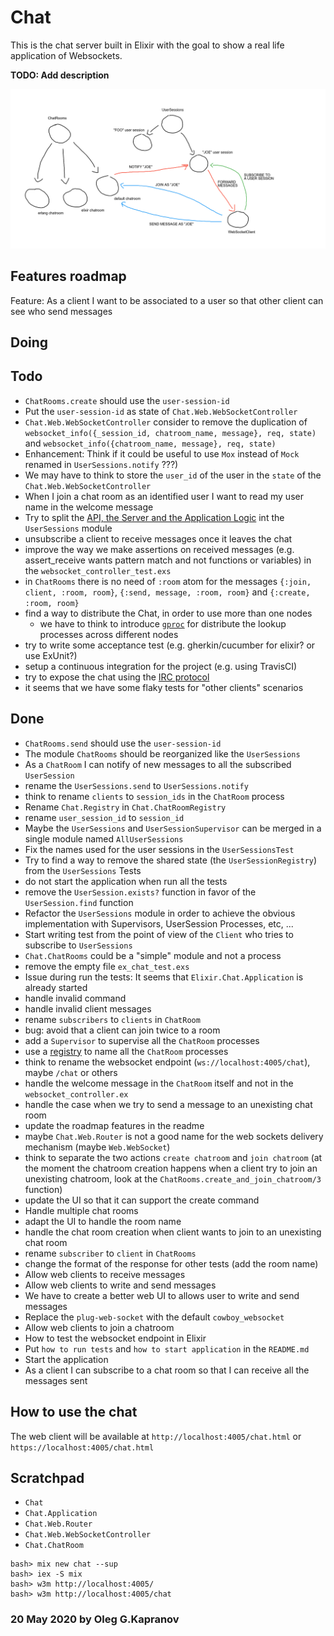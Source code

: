 # Chat

This is the chat server built in Elixir with the goal to show a
real life application of Websockets.

**TODO: Add description**

![the sketch](sketch.png?raw=true)

## Features roadmap

Feature:
  As a client I want to be associated to a user so that other client can
  see who send messages

## Doing

## Todo

- `ChatRooms.create` should use the `user-session-id`
- Put the `user-session-id` as state of `Chat.Web.WebSocketController`
- `Chat.Web.WebSocketController` consider to remove the duplication of
  `websocket_info({_session_id, chatroom_name, message}, req, state)`
and `websocket_info({chatroom_name, message}, req, state)`
- Enhancement: Think if it could be useful to use `Mox` instead of
  `Mock`
  renamed in `UserSessions.notify` ???)
- We may have to think to store the `user_id` of the user in the `state`
  of the `Chat.Web.WebSocketController`
- When I join a chat room as an identified user I want to read my user
  name in the welcome message
- Try to split the [API, the Server and the Application Logic](https://pragdave.me/blog/2017/07/13/decoupling-interface-and-implementation-in-elixir.html)
  int the `UserSessions` module
- unsubscribe a client to receive messages once it leaves the chat
- improve the way we make assertions on received messages (e.g.
  assert_receive wants pattern match and not functions or variables) in
  the `websocket_controller_test.exs`
- in `ChatRooms` there is no need of `:room` atom for the messages
  `{:join, client, :room, room}`, `{:send, message, :room, room}` and
  `{:create, :room, room}`
- find a way to distribute the Chat, in order to use more than one nodes
  - we have to think to introduce
    [`gproc`](https://github.com/uwiger/gproc) for distribute the lookup
    processes across different nodes
- try to write some acceptance test (e.g. gherkin/cucumber for elixir?
  or use ExUnit?)
- setup a continuous integration for the project (e.g. using TravisCI)
- try to expose the chat using the [IRC protocol](https://tools.ietf.org/html/rfc1459)
- it seems that we have some flaky tests for "other clients" scenarios

## Done

- `ChatRooms.send` should use the `user-session-id`
- The module `ChatRooms` should be reorganized like the `UserSessions`
- As a `ChatRoom` I can notify of new messages to all the subscribed
  `UserSession`
- rename the `UserSessions.send` to `UserSessions.notify`
- think to rename `clients` to `session_ids` in the `ChatRoom` process
- Rename `Chat.Registry` in `Chat.ChatRoomRegistry`
- rename `user_session_id` to `session_id`
- Maybe the `UserSessions` and `UserSessionSupervisor` can be merged in
  a single module named `AllUserSessions`
- Fix the names used for the user sessions in the `UserSessionsTest`
- Try to find a way to remove the shared state (the
  `UserSessionRegistry`) from the `UserSessions` Tests
- do not start the application when run all the tests
- remove the `UserSession.exists?` function in favor of the
  `UserSession.find` function
- Refactor the `UserSessions` module in order to achieve the obvious
  implementation with Supervisors, UserSession Processes, etc, ...
- Start writing test from the point of view of the `Client` who tries to
  subscribe to `UserSessions`
- `Chat.ChatRooms` could be a "simple" module and not a process
- remove the empty file `ex_chat_test.exs`
- Issue during run the tests: It seems that `Elixir.Chat.Application`
  is already started
- handle invalid command
- handle invalid client messages
- rename `subscribers` to `clients` in `ChatRoom`
- bug: avoid that a client can join twice to a room
- add a `Supervisor` to supervise all the `ChatRoom` processes
- use a [registry](https://hexdocs.pm/elixir/master/Registry.html)
  to name all the `ChatRoom` processes
- think to rename the websocket endpoint (`ws://localhost:4005/chat`),
  maybe `/chat` or others
- handle the welcome message in the `ChatRoom` itself and not in the
  `websocket_controller.ex`
- handle the case when we try to send a message to an unexisting chat
  room
- update the roadmap features in the readme
- maybe `Chat.Web.Router` is not a good name for the web sockets
  delivery mechanism (maybe `Web.WebSocket`)
- think to separate the two actions `create chatroom` and `join
  chatroom` (at the moment the chatroom creation happens when a client
  try to join an unexisting chatroom, look at the
  `ChatRooms.create_and_join_chatroom/3` function)
- update the UI so that it can support the create command
- Handle multiple chat rooms
- adapt the UI to handle the room name
- handle the chat room creation when client wants to join to an
  unexisting chat room
- rename `subscriber` to `client` in `ChatRooms`
- change the format of the response for other tests (add the room name)
- Allow web clients to receive messages
- Allow web clients to write and send messages
 - We have to create a better web UI to allows user to write and send
   messages
- Replace the `plug-web-socket` with the default
  `cowboy_websocket`
- Allow web clients to join a chatroom
- How to test the websocket endpoint in Elixir
- Put `how to run tests` and `how to start application` in the
  `README.md`
- Start the application
- As a client I can subscribe to a chat room so that I can receive all
  the messages sent

## How to use the chat

The web client will be available at `http://localhost:4005/chat.html`
or `https://localhost:4005/chat.html`

## Scratchpad

- `Chat`
- `Chat.Application`
- `Chat.Web.Router`
- `Chat.Web.WebSocketController`
- `Chat.ChatRoom`

```
bash> mix new chat --sup
bash> iex -S mix
bash> w3m http://localhost:4005/
bash> w3m http://localhost:4005/chat
```

### 20 May 2020 by Oleg G.Kapranov
